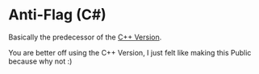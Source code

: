 # Anti-Flag (C#)
Basically the predecessor of the [C++ Version](https://github.com/dword64/Ow-Anti-Flag). 

You are better off using the C++ Version, I just felt like making this Public because why not :)
